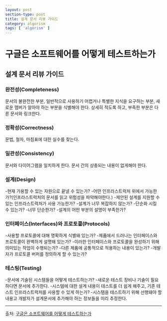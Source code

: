 ```yaml
---
layout: post
section-type: post
title: 설계 문서 리뷰 가이드
category: algorism
tags: [ 'algorism' ]
---
```


# 구글은 소프트웨어를 어떻게 테스트하는가

## 설계 문서 리뷰 가이드

### 완전성(Completeness)
문서의 불완전한 부분, 일반적으로 사용하기 어렵거나 특별한 지식을 요구하는 부분, 새로운 맴버가 알아야 하는 부분을 식별해야 한다. 상세히 적도록 하고, 부족한 부분은 다른 문서와 링크한다.

### 정확성(Correctness)
문법, 철자, 마침표에 대한 실수를 찾는다.

### 일관성(Consistency)
문서와 다이어그램을 일치하게 한다. 문서 간의 상충되는 내용이 없게해야 한다.

### 설계(Design)
-현재 가용할 수 있는 자원으로 끝낼 수 있는가?
-어떤 인프라스트럭처 위에서 가능한가?(인프라스트럭처의 문서를 읽고 위험성을 파악해야한다.)
-제안된 설계를 지원할 수 있는 인프라스트럭처가 사용 가능한가?
-설계가 너무 복잡하지 않는가?
-단순화 시킬 수 있는가?
-너무 단순한가?
-설계의 어떤 부분의 설명이 부족한가?

### 인터페이스(Interfaces)와 프로토콜(Protocols)
-사용할 프로토콜에 대해 명확하게 식별돼 있는가?
-제품에서 드러나는 인터페이스와 프로토콜이 완벽하게 설명돼 있는가?
-이러한 인터페이스와 프로토콜을 완성하기 위해 의미있는 작업이 수행되는가?
-다른 제품에 공통적으로 적용하는 내용이 있는가?
-개발자가 프로토콜 버퍼를 정의하게 할 수 있는가?

### 테스팅(Testing)
-문서에 기술된 시스템들을 어떻게 테스트하는가?
-새로운 테스트 장비나 기술이 필요하다면 문서에 추가한다.
-시스템에 대한 설계 내용이 테스트를 더 쉽게 해주고, 기존 테스트 인프라스트럭처를 사용할 수 있게 하는가?
-시스템을 테스트하기 위해 선행돼야 할 내용고 개발자가 설계문서에 추가해야 하는 정보들을 미리 추정한다.

---

출처: [구글은 소프트웨어를 어떻게 테스트하는가](http://book.daum.net/detail/book.do?bookid=KOR9788960774100)
